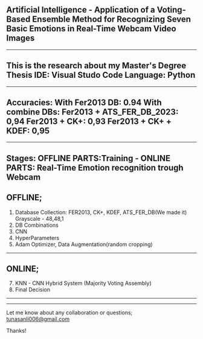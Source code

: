 
Artificial Intelligence - Application of a Voting-Based Ensemble Method for Recognizing Seven Basic Emotions in Real-Time Webcam Video Images
------------------------------------
------------------------------------
This is the research about my Master's Degree Thesis
IDE: Visual Studo Code
Language: Python
------------------------------------
------------------------------------
Accuracies: 
With Fer2013 DB: 0.94 
With combine DBs: 
Fer2013 + ATS_FER_DB_2023: 0,94 
Fer2013 + CK+:             0,93 
Fer2013 + CK+ + KDEF:      0,95
------------------------------------
------------------------------------
Stages: OFFLINE PARTS:Training - ONLINE PARTS: Real-Time Emotion recognition trough Webcam
------------------------------------
  OFFLINE;
------------------------------------
1) Database Collection: FER2013, CK+, KDEF, ATS_FER_DB(We made it) Grayscale - 48,48,1
2) DB Combinations
3) CNN
4) HyperParameters
5) Adam Optimizer, Data Augmentation(random cropping)
------------------------------------
  ONLINE;
------------------------------------
7) KNN - CNN Hybrid System (Majority Voting Assembly)
8) Final Decision
------------------------------------
------------------------------------
Let me know about any collaboration or questions;
tunasanli006@gmail.com

Thanks!
